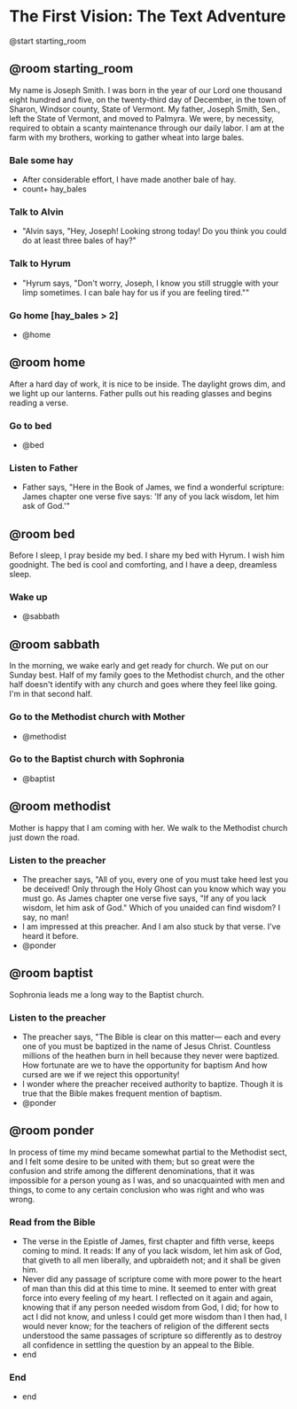 # The First Vision: The Text Adventure

@start starting_room

## @room starting_room
My name is Joseph Smith. I was born in the year of our Lord one thousand eight hundred and five, on the twenty-third day of December, in the town of Sharon, Windsor county, State of Vermont. My father, Joseph Smith, Sen., left the State of Vermont, and moved to Palmyra. We were, by necessity, required to obtain a scanty maintenance through our daily labor. I am at the farm with my brothers, working to gather wheat into large bales.

### Bale some hay
- After considerable effort, I have made another bale of hay.
- count+ hay_bales

### Talk to Alvin
- "Alvin says, "Hey, Joseph! Looking strong today! Do you think you could do at least three bales of hay?"

### Talk to Hyrum
- "Hyrum says, "Don't worry, Joseph, I know you still struggle with your limp sometimes. I can bale hay for us if you are feeling tired.""

### Go home [hay_bales > 2]
- @home

## @room home
After a hard day of work, it is nice to be inside. The daylight grows dim, and we light up our lanterns. Father pulls out his reading glasses and begins reading a verse.

### Go to bed
- @bed

### Listen to Father
- Father says, "Here in the Book of James, we find a wonderful scripture: James chapter one verse five says: 'If any of you lack wisdom, let him ask of God.'"

## @room bed
Before I sleep, I pray beside my bed. I share my bed with Hyrum. I wish him goodnight. The bed is cool and comforting, and I have a deep, dreamless sleep.

### Wake up
- @sabbath

## @room sabbath
In the morning, we wake early and get ready for church. We put on our Sunday best. Half of my family goes to the Methodist church, and the other half doesn't identify with any church and goes where they feel like going. I'm in that second half.

### Go to the Methodist church with Mother
- @methodist

### Go to the Baptist church with Sophronia
- @baptist

## @room methodist
Mother is happy that I am coming with her. We walk to the Methodist church just down the road.

### Listen to the preacher
- The preacher says, "All of you, every one of you must take heed lest you be deceived! Only through the Holy Ghost can you know which way you must go. As James chapter one verse five says, "If any of you lack wisdom, let him ask of God." Which of you unaided can find wisdom? I say, no man!
- I am impressed at this preacher. And I am also stuck by that verse. I've heard it before.
- @ponder

## @room baptist
Sophronia leads me a long way to the Baptist church.

### Listen to the preacher
- The preacher says, "The Bible is clear on this matter— each and every one of you must be baptized in the name of Jesus Christ. Countless millions of the heathen burn in hell because they never were baptized. How fortunate are we to have the opportunity for baptism And how cursed are we if we reject this opportunity!
- I wonder where the preacher received authority to baptize. Though it is true that the Bible makes frequent mention of baptism.
- @ponder

## @room ponder
In process of time my mind became somewhat partial to the Methodist sect, and I felt some desire to be united with them; but so great were the confusion and strife among the different denominations, that it was impossible for a person young as I was, and so unacquainted with men and things, to come to any certain conclusion who was right and who was wrong.

### Read from the Bible
- The verse in the Epistle of James, first chapter and fifth verse, keeps coming to mind. It reads: If any of you lack wisdom, let him ask of God, that giveth to all men liberally, and upbraideth not; and it shall be given him.
- Never did any passage of scripture come with more power to the heart of man than this did at this time to mine. It seemed to enter with great force into every feeling of my heart. I reflected on it again and again, knowing that if any person needed wisdom from God, I did; for how to act I did not know, and unless I could get more wisdom than I then had, I would never know; for the teachers of religion of the different sects understood the same passages of scripture so differently as to destroy all confidence in settling the question by an appeal to the Bible.
- end

### End
- end